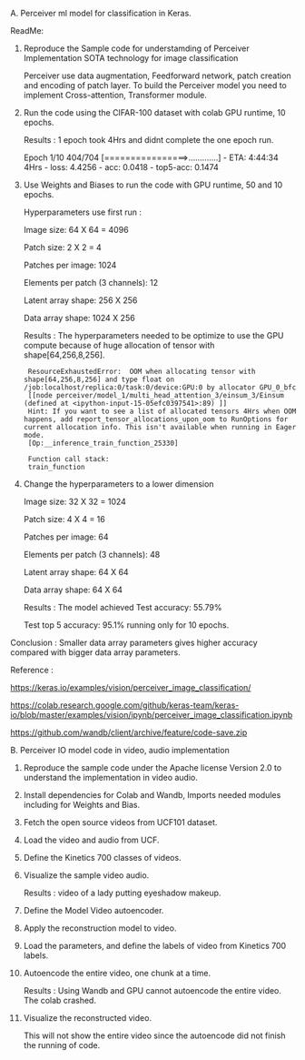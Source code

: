 
A. Perceiver ml model for classification in Keras.

ReadMe:

1. Reproduce the Sample code for understamding of Perceiver Implementation SOTA technology for image classification

      Perceiver use data augmentation, Feedforward network, patch creation and encoding of patch layer. To build the Perceiver model you need to implement Cross-attention, Transformer module.

2. Run the code using the CIFAR-100 dataset with colab GPU runtime, 10 epochs. 

      Results : 1 epoch took 4Hrs and didnt complete the one epoch run.

      Epoch 1/10
        404/704 [================>.............] - ETA: 4:44:34 4Hrs - loss: 4.4256 - acc: 0.0418 - top5-acc: 0.1474

3. Use Weights and Biases to run the code with GPU runtime, 50 and 10 epochs.

      Hyperparameters use first run : 

      Image size: 64 X 64 = 4096

      Patch size: 2 X 2 = 4 

      Patches per image: 1024

      Elements per patch (3 channels): 12

      Latent array shape: 256 X 256

      Data array shape: 1024 X 256

    Results : The hyperparameters needed to be optimize to use the GPU compute because of huge allocation of tensor with shape[64,256,8,256]. 

        ResourceExhaustedError:  OOM when allocating tensor with shape[64,256,8,256] and type float on /job:localhost/replica:0/task:0/device:GPU:0 by allocator GPU_0_bfc
	    [[node perceiver/model_1/multi_head_attention_3/einsum_3/Einsum (defined at <ipython-input-15-05efc0397541>:89) ]]
        Hint: If you want to see a list of allocated tensors 4Hrs when OOM happens, add report_tensor_allocations_upon_oom to RunOptions for current allocation info. This isn't available when running in Eager mode.
        [Op:__inference_train_function_25330]

        Function call stack:
        train_function
4. Change the hyperparameters to a lower dimension 

      Image size: 32 X 32 = 1024

      Patch size: 4 X 4 = 16 
      
      Patches per image: 64
      
      Elements per patch (3 channels): 48
      
      Latent array shape: 64 X 64
      
      Data array shape: 64 X 64

      Results : 
      The model achieved Test accuracy: 55.79%

      Test top 5 accuracy: 95.1% running only for 10 epochs.

Conclusion : Smaller data array parameters gives higher accuracy compared with bigger data array parameters. 

Reference : 

https://keras.io/examples/vision/perceiver_image_classification/

https://colab.research.google.com/github/keras-team/keras-io/blob/master/examples/vision/ipynb/perceiver_image_classification.ipynb

https://github.com/wandb/client/archive/feature/code-save.zip


B. Perceiver IO model code in video, audio implementation 

1. Reproduce the sample code under the Apache license Version 2.0 to understand the implementation in video audio.

2. Install dependencies for Colab and Wandb, Imports needed modules including for Weights and Bias.

3. Fetch the open source videos from UCF101 dataset.

4. Load the video and audio from UCF.

5. Define the Kinetics 700 classes of videos.

6. Visualize the sample video audio. 

   Results : video of a lady putting eyeshadow makeup.

7. Define the Model Video autoencoder.

8. Apply the reconstruction model to video.

9. Load the parameters, and define the labels of video from Kinetics 700 labels.

10. Autoencode the entire video, one chunk at a time.
 
    Results : Using Wandb and GPU cannot autoencode the entire video.
    The colab crashed.

11. Visualize the reconstructed video.

    This will not show the entire video since the autoencode did not finish the running of code.
